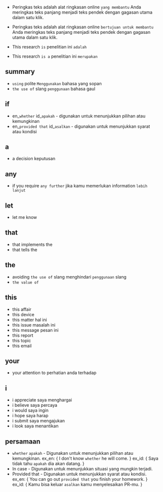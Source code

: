 * Peringkas teks adalah alat ringkasan online `yang membantu` Anda meringkas teks panjang menjadi teks pendek dengan gagasan utama dalam satu klik.
* Peringkas teks adalah alat ringkasan online `bertujuan untuk membantu` Anda meringkas teks panjang menjadi teks pendek dengan gagasan utama dalam satu klik.

* This research `is`
penelitian ini `adalah`
* This research `is a`
penelitian ini `merupakan`

## summary
* `using` polite `Menggunakan` bahasa yang sopan
* `the use of` slang `penggunaan` bahasa gaul

## if
* en_`whether` id_`apakah` - digunakan untuk menunjukkan pilihan atau kemungkinan
* en_`provided that` id_`asalkan` - digunakan untuk menunjukkan syarat atau kondisi

## a
* a decision keputusan

## any
* if you require `any further` jika kamu memerlukan information `lebih lanjut`

## let
* let me know

## that
* that implements the
* that tells the

## the
* avoiding `the use of` slang menghindari `penggunaan` slang
* `the value of`

## this
* this affair
* this device
* this matter hal ini
* this issue masalah ini
* this message pesan ini
* this report
* this topic
* this email

## your
* your attention to perhatian anda terhadap

## i
* i appreciate saya menghargai
* i believe saya percaya
* i would saya ingin
* i hope saya harap
* i submit saya mengajukan
* i look saya menantikan

## persamaan
* `whether` `apakah` - Digunakan untuk menunjukkan pilihan atau kemungkinan. ex_en: { I don't know `whether` he will come. } ex_id: { Saya tidak tahu `apakah` dia akan datang. }
* In case - Digunakan untuk menunjukkan situasi yang mungkin terjadi.
* Provided that - Digunakan untuk menunjukkan syarat atau kondisi. ex_en: { You can go out `provided that` you finish your homework. } ex_id: { Kamu bisa keluar `asalkan` kamu menyelesaikan PR-mu. }
